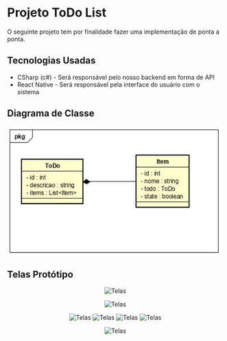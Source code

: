 # Projeto ToDo List

O seguinte projeto tem por finalidade fazer uma implementação de ponta a ponta.

## Tecnologias Usadas

-   CSharp (c#) - Será responsável pelo nosso backend em forma de API
-   React Native - Será responsável pela interface do usuário com o sistema

## Diagrama de Classe

<img src="readme/diagrama_de_classe.JPG" alt="Diagrama de Classe" width="500" height="300" />

## Telas Protótipo

<p align="center">
    <img src="readme/versao1.0tela1.1" alt="Telas" width="200" height="400"/>
</p>

<p align="center">
    <img src="readme/versao1.0tela2.1" alt="Telas" width="200" height="400"/>
</p>

<p align="center">
    <img src="readme/versao1.0tela3.1" alt="Telas" width="200" height="400"/>
    <img src="readme/versao1.0tela3.2" alt="Telas" width="200" height="400"/>
    <img src="readme/versao1.0tela3.3" alt="Telas" width="200" height="400"/>
    <img src="readme/versao1.0tela3.4" alt="Telas" width="200" height="400"/>
</p>

<p align="center">
    <img src="readme/versao1.0tela4.1" alt="Telas" width="200" height="400"/>
</p>
